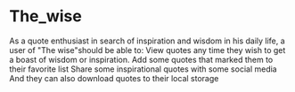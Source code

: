 # The_wise
As a quote enthusiast in search of inspiration and wisdom in his daily life, 
a user of "The wise"should be able to: View quotes any time they wish to get a boast of wisdom or inspiration.
                                       Add some quotes that marked them to their favorite list
                                       Share some inspirational quotes with some social media
                                       And they can also download quotes to their local storage
                          

                          
